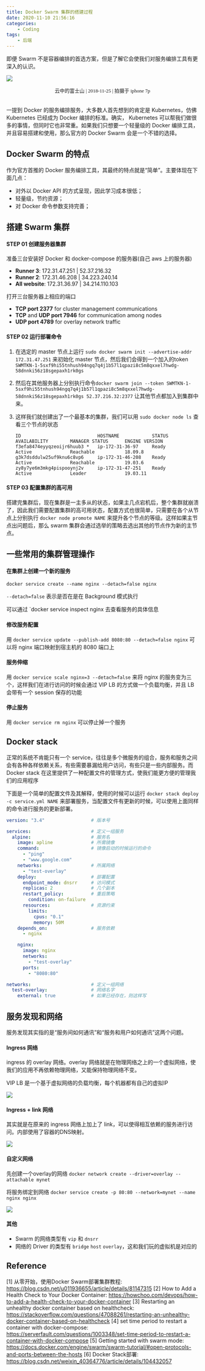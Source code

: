 ```yaml
---
title: Docker Swarm 集群的搭建过程
date: 2020-11-10 21:56:16
categories: 
    - Coding
tags:
    - 后端
---
```


即便 Swarm 不是容器编排的首选方案，但是了解它会使我们对服务编排工具有更深入的认识。

<!--more-->

![](https://lilu-pic-bed.oss-cn-beijing.aliyuncs.com/my-blog/fuji-in-cloud.jpeg)

<center><font face="黑体" size=2>云中的富士山 | 2018-11-25 | 拍摄于 iphone 7p</font></center>

<br/>

一提到 Docker 的服务编排服务，大多数人首先想到的肯定是 Kubernetes，仿佛 Kubernetes 已经成为 Docker 编排的标准。确实， Kubernetes 可以帮我们做很多的事情，但同时它也非常重。如果我们只想要一个轻量级的 Docker 编排工具，并且容易搭建和使用，那么官方的 Docker Swarm 会是一个不错的选择。

## Docker Swarm 的特点

作为官方首推的 Docker 服务编排工具，其最终的特点就是“简单”。主要体现在下面几点：

- 对外以 Docker API 的方式呈现，因此学习成本很低；
- 轻量级，节约资源；
- 对 Docker 命令参数支持完善；

## 搭建 Swarm 集群

#### STEP 01 创建服务器集群

准备三台安装好 Docker 和 docker-compose 的服务器(自己 aws 上的服务器)

- **Runner 3**:      172.31.47.251     |     52.37.216.32
- **Runner 2**:      172.31.46.208     |     34.223.240.14
- **All website**:   172.31.36.97       |     34.214.110.103

打开三台服务器上相应的端口

- **TCP port 2377** for cluster management communications
- **TCP** and **UDP port 7946** for communication among nodes
- **UDP port 4789** for overlay network traffic

#### STEP 02 运行部署命令

1. 在选定的 master 节点上运行 `sudo docker swarm init --advertise-addr 172.31.47.251` 来初始化 master 节点，然后我们会得到一个加入的token `SWMTKN-1-5sxf9hi55tnhush94ngq7q4j1b57l1qpazi8c5m8qxxel7hwdg-58dnnki56z18sgepaxh1rk0gs`

2. 然后在其他服务器上分别执行命令`docker swarm join --token SWMTKN-1-5sxf9hi55tnhush94ngq7q4j1b57l1qpazi8c5m8qxxel7hwdg-58dnnki56z18sgepaxh1rk0gs 52.37.216.32:2377` 让其他节点都加入到集群中来。

3. 这样我们就创建出了一个最基本的集群，我们可以用 `sudo docker node ls` 查看三个节点的状态

   ```
   ID                            HOSTNAME            STATUS              AVAILABILITY        MANAGER STATUS      ENGINE VERSION
   f3efa8474eyyqzeoijr6huub3 *   ip-172-31-36-97     Ready               Active              Reachable           18.09.8
   g3k7dsddulw25uf9knu6c8vp6     ip-172-31-46-208    Ready               Active              Reachable           19.03.6
   zy8y7ye6m3mkg4pispooynj2v     ip-172-31-47-251    Ready               Active              Leader              19.03.11
   ```

#### STEP 03 配置集群的高可用

搭建完集群后，现在集群是一主多从的状态，如果主几点宕机后，整个集群就崩溃了，因此我们需要配置集群的高可用状态，配置方式也很简单，只需要在各个从节点上分别执行 `docker node promote NAME`  来提升各个节点的等级。这样如果主节点出问题后，那么 swarm 集群会通过选举的策略去选出其他的节点作为新的主节点。

## 一些常用的集群管理操作

#### 在集群上创建一个新的服务

`docker service create --name nginx --detach=false nginx`

`--detach=false` 表示是否在是在 Background 模式执行

可以通过 `docker service inspect nginx 去查看服务的具体信息

#### 修改服务配置

用 `docker service update --publish-add 8080:80 --detach=false nginx` 可以将 nginx 端口映射到宿主机的 8080 端口上

#### 服务伸缩

用 `docker service scale nginx=3 --detach=false` 来将 nginx 的服务变为三个，这样我们在进行访问的时候会通过 VIP LB 的方式做一个负载均衡，并且 LB 会带有一个 session 保存的功能

#### 停止服务

用 `docker service rm nginx` 可以停止掉一个服务

## Docker stack

正常的系统不肯能只有一个 service，往往是多个微服务的组合，服务和服务之间会有各种各样依赖关系，有些需要暴漏给用户访问，有些只是一些内部服务。而 Docker stack 在这里提供了一种配置文件的管理方式，使我们能更方便的管理我们的应用程序

下面是一个简单的配置文件及其解释，使用的时候可以运行 `docker stack deploy -c service.yml NAME` 来部署服务，当配置文件有更新的时候，可以使用上面同样的命令进行服务的更新部署。

```yml
version: "3.4"                 # 版本号

services:                      # 定义一组服务
  alpine:                      # 服务名
    image: apline              # 所需镜像
    command:                   # 镜像启动的时候运行的命令
      - "ping"
      - "www.google.com"
    networks:                  # 所属网络
      - "test-overlay"
    deploy:                    # 部署配置
      endpoint_mode: dnsrr     # 访问模式
      replicas: 2              # 几个副本
      restart_policy:          # 重启策略
        condition: on-failure
      resources:               # 资源约束
        limits:
          cpus: "0.1"
          memory: 50M
    depends_on:                # 服务依赖
      - nginx

    nginx:
      image: nginx
      networks:
        - "test-overlay"
      ports:
        - "8080:80"

networks:                      # 定义一组网络
  test-overlay:                # 网络名字
    external: true             # 如果已经存在，则这样写
```



## 服务发现和网络

服务发现其实指的是“服务间如何通讯”和“服务和用户如何通讯”这两个问题。

#### Ingress 网络

ingress 的 overlay 网络。overlay 网络就是在物理网络之上的一个虚拟网络，使我们的应用不再依赖物理网络，又能保持物理网络不变。

VIP LB 是一个基于虚拟网络的负载均衡，每个机器都有自己的虚拟IP

![](https://lilu-pic-bed.oss-cn-beijing.aliyuncs.com/my-blog/docker-swarm-ingress-network.png)

#### Ingress + link 网络

其实就是在原来的 ingress 网络上加上了 link，可以使得相互依赖的服务进行访问。内部使用了容器的DNS映射。

![](https://lilu-pic-bed.oss-cn-beijing.aliyuncs.com/my-blog/docker-swarm-ingress-link%20network.png)

#### 自定义网络

先创建一个overlay的网络 `docker network create --driver=overlay --attachable mynet`

将服务绑定到网络 `docker service create -p 80:80 --network=mynet --name nginx nginx`

![](https://lilu-pic-bed.oss-cn-beijing.aliyuncs.com/my-blog/docker-swarm-custom-network.png)

#### 其他

- Swarm 的网络类型有 `vip` 和 `dnsrr`
- 网络的 Driver 的类型有 `bridge` `host` `overlay`，这和我们玩的虚拟机是对应的

## Reference

[1] 从零开始，使用Docker Swarm部署集群教程: https://blog.csdn.net/u011936655/article/details/81147315
[2] How to Add a Health Check to Your Docker Container: https://howchoo.com/devops/how-to-add-a-health-check-to-your-docker-container
[3] Restarting an unhealthy docker container based on healthcheck: https://stackoverflow.com/questions/47088261/restarting-an-unhealthy-docker-container-based-on-healthcheck
[4] set time period to restart a container with docker-compose: https://serverfault.com/questions/1003348/set-time-period-to-restart-a-container-with-docker-compose
[5] Getting started with swarm mode: https://docs.docker.com/engine/swarm/swarm-tutorial/#open-protocols-and-ports-between-the-hosts
[6] Docker Stack部署: https://blog.csdn.net/weixin_40364776/article/details/104432057


